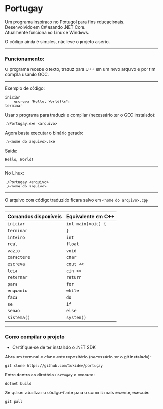 # Portugay
Um programa inspirado no Portugol para fins educacionais.<br>
Desenvolvido em C# usando .NET Core.<br>
Atualmente funciona no Linux e Windows.

O código ainda é simples, não leve o projeto a sério.

---

### Funcionamento:
O programa recebe o texto, traduz para C++ em um novo arquivo e por fim compila usando GCC.

---

Exemplo de código:
```
iniciar
    escreva "Hello, World!\n";
terminar
```

Usar o programa para traduzir e compilar (necessário ter o GCC instalado):
```
.\Portugay.exe <arquivo>
```

Agora basta executar o binário gerado:
```
.\<nome do arquivo>.exe
```

Saída:
```
Hello, World!
```

---

No Linux:
```
./Portugay <arquivo>
./<nome do arquivo>
```

---

O arquivo com código traduzido ficará salvo em ``<nome do arquivo>.cpp``

---

| Comandos disponíveis | Equivalente em C++            |
| -------------------  | ----------------------------- |
| ``iniciar``          | ``int main(void) {``          |
| ``terminar``         | ``}``                         |
| ``inteiro``          | ``int``                       |
| ``real``             | ``float``                     |
| ``vazio``            | ``void``                      |
| ``caractere``        | ``char``                      |
| ``escreva``          | ``cout <<``                   |
| ``leia``             | ``cin >>``                    |
| ``retornar``         | ``return``                    |
| ``para``             | ``for``                       |
| ``enquanto``         | ``while``                     |
| ``faca``             | ``do``                        |
| ``se``               | ``if``                        |
| ``senao``            | ``else``                      |
| ``sistema()``        | ``system()``                  |
 
---

### Como compilar o projeto:
- Certifique-se de ter instalado o .NET SDK

Abra um terminal e clone este repositório (necessário ter o git instalado):
```
git clone https://github.com/1ukidev/portugay
```

Entre dentro do diretório ``Portugay`` e execute:
```
dotnet build
```

Se quiser atualizar o código-fonte para o commit mais recente, execute:
```
git pull
```
